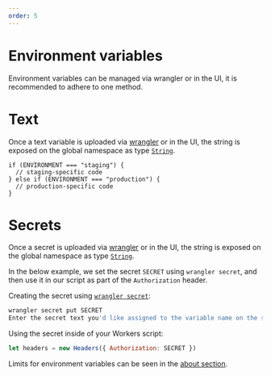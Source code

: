 ```yaml
---
order: 5
---
```


# Environment variables

Environment variables can be managed via wrangler or in the UI, it is recommended to adhere to one method.

# Text

Once a text variable is uploaded via [wrangler](/tooling/wrangler/configuration) or in the UI, the string is exposed on the global namespace as type [`String`](https://developer.mozilla.org/en-US/docs/Web/JavaScript/Reference/Global_Objects/String).

```
if (ENVIRONMENT === "staging") {
  // staging-specific code
} else if (ENVIRONMENT === "production") {
  // production-specific code
}
```

# Secrets

Once a secret is uploaded via [wrangler](/tooling/wrangler/secret) or in the UI, the string is exposed on the global namespace as type [`String`](https://developer.mozilla.org/en-US/docs/Web/JavaScript/Reference/Global_Objects/String).

In the below example, we set the secret `SECRET` using `wrangler secret`, and then use it in our script as part of the `Authorization` header.

Creating the secret using [`wrangler secret`](/tooling/wrangler/secrets):

```bash
wrangler secret put SECRET
Enter the secret text you'd like assigned to the variable name on the script named my-worker-ENVIRONMENT_NAME: mysekret
```

Using the secret inside of your Workers script:

```javascript
let headers = new Headers({ Authorization: SECRET })
```

Limits for environment variables can be seen in the [about section](/about/limits#environment-variables).
